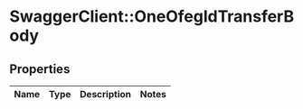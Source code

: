 # SwaggerClient::OneOfegldTransferBody

## Properties
Name | Type | Description | Notes
------------ | ------------- | ------------- | -------------


